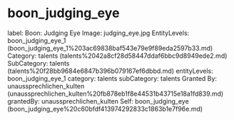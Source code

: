 # boon_judging_eye

label: Boon: Judging Eye
Image: judging_eye.jpg
EntityLevels: boon_judging_eye_1 (boon_judging_eye_1%203ac69838baf543e79e9f89eda2597b33.md)
Category: talents (talents%2042a8cf28d58447ddaf6bbc9d8949ede2.md)
SubCategory: talents (talents%20f28bb9684e6847b396b079167ef6dbbd.md)
entityLevels: boon_judging_eye_1
category: talents
subCategory: talents
Granted By: unaussprechlichen_kulten (unaussprechlichen_kulten%20fb878eb1f8e44531b43715e18a1fd839.md)
grantedBy: unaussprechlichen_kulten
Self: boon_judging_eye (boon_judging_eye%20c60bfdf413974292833c1863b1e7f96e.md)

[](Untitled%201006a1b75fdc8033bedaf05d862bbb13.md)